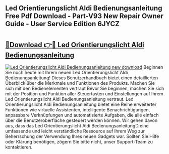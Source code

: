 ## Led Orientierungslicht Aldi Bedienungsanleitung Free Pdf Download - Part-V93 New Repair Owner Guide - User Service Edition 6JYCZ

# <h2><a href="http://df0pe54.blite.top/?on=Led+Orientierungslicht+Aldi+Bedienungsanleitung">🔗Download 👉🔴 Led Orientierungslicht Aldi Bedienungsanleitung</a></h2>

[![Led Orientierungslicht Aldi Bedienungsanleitung new download](https://i.imgur.com/lujVjoI.png)](http://df0pe54.blite.top/?on=Led+Orientierungslicht+Aldi+Bedienungsanleitung)
Beginnen Sie noch heute mit Ihrem neuen Led Orientierungslicht Aldi Bedienungsanleitung! Dieses Benutzerhandbuch bietet einen detaillierten Überblick über die Merkmale und Funktionen des Produkts. Machen Sie sich mit den Bedienelementen vertraut Bevor Sie beginnen, machen Sie sich mit der Position und Funktion aller Steuertasten und Einstellungen auf Ihrem Led Orientierungslicht Aldi Bedienungsanleitung vertraut. Led Orientierungslicht Aldi Bedienungsanleitung bietet eine Reihe erweiterter Funktionen wie virtuelle Assistenten, intelligente Benachrichtigungen, anpassbare Verknüpfungen und automatisierte Aufgaben, die alle einfach über die Benutzeroberfläche gesteuert werden können. Wir gehen davon aus, dass das Led Orientierungslicht Aldi BedienungsanleitungD eine umfassende und leicht verständliche Ressource auf Ihrem Weg zur Beherrschung der Verwendung Ihres neuen Gadgets war. Sollten Sie Hilfe oder Klärung benötigen, zögern Sie bitte nicht, unser Support-Team zu kontaktieren.
